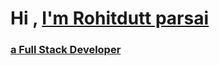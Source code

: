 <div>
  <h1>Hi , <a href="https://rohitdutt.github.io/rohitdutt/">I'm Rohitdutt parsai</h1>
  <h3>a Full Stack Developer</>
<div>

